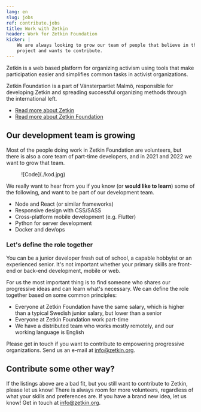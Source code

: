 ```yaml
---
lang: en
slug: jobs
ref: contribute.jobs
title: Work with Zetkin
header: Work for Zetkin Foundation
kicker: |
    We are always looking to grow our team of people that believe in the Zetkin
    project and wants to contribute.
---
```


Zetkin is a web based platform for organizing activism using tools that make
participation easier and simplifies common tasks in activist organizations.

Zetkin Foundation is a part of Vänsterpartiet Malmö, responsible for developing
Zetkin and spreading successful organizing methods through the international left.

* [Read more about Zetkin](/en/zetkin)
* [Read more about Zetkin Foundation](/en/foundation)

## Our development team is growing
Most of the people doing work in Zetkin Foundation are volunteers, but there is
also a core team of part-time developers, and in 2021 and 2022 we want to grow
that team.

<figure markdown="1">
![Code](./kod.jpg)
</figure>

We really want to hear from you if you know (or **would like to learn**) some of
the following, and want to be part of our development team.

* Node and React (or similar frameworks)
* Responsive design with CSS/SASS
* Cross-platform mobile development (e.g. Flutter)
* Python for server development
* Docker and dev/ops

### Let's define the role together
You can be a junior developer fresh out of school, a capable hobbyist or an
experienced senior. It's not important whether your primary skills are front-end
or back-end development, mobile or web.

For us the most important thing is to find someone who shares our progressive
ideas and can learn what's necessary. We can define the role together based on
some common principles:

* Everyone at Zetkin Foundation have the same salary, which is higher than a
  typical Swedish junior salary, but lower than a senior
* Everyone at Zetkin Foundation work part-time
* We have a distributed team who works mostly remotely, and our working
  language is English

Please get in touch if you want to contribute to empowering progressive
organizations. Send us an e-mail at [info@zetkin.org](mailto:info@zetkin.org).

## Contribute some other way?
If the listings above are a bad fit, but you still want to contribute to Zetkin,
please let us know! There is always room for more volunteers, regardless of
what your skills and preferences are. If you have a brand new idea, let us know!
Get in touch at [info@zetkin.org](mailto:info@zetkin.org).
